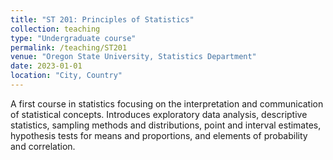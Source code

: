 ```yaml
---
title: "ST 201: Principles of Statistics"
collection: teaching
type: "Undergraduate course"
permalink: /teaching/ST201
venue: "Oregon State University, Statistics Department"
date: 2023-01-01
location: "City, Country"
---
```


A first course in statistics focusing on the interpretation and communication of statistical concepts. Introduces exploratory data analysis, descriptive statistics, sampling methods and distributions, point and interval estimates, hypothesis tests for means and proportions, and elements of probability and correlation.
